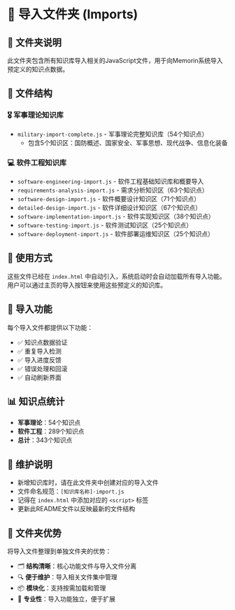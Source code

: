 # 📁 导入文件夹 (Imports)

## 📖 文件夹说明

此文件夹包含所有知识库导入相关的JavaScript文件，用于向Memorin系统导入预定义的知识点数据。

## 📂 文件结构

### 🎖️ 军事理论知识库
- `military-import-complete.js` - 军事理论完整知识库（54个知识点）
  - 包含5个知识区：国防概述、国家安全、军事思想、现代战争、信息化装备

### 💻 软件工程知识库
- `software-engineering-import.js` - 软件工程基础知识库和概要导入
- `requirements-analysis-import.js` - 需求分析知识区（63个知识点）
- `software-design-import.js` - 软件概要设计知识区（71个知识点）
- `detailed-design-import.js` - 软件详细设计知识区（67个知识点）
- `software-implementation-import.js` - 软件实现知识区（38个知识点）
- `software-testing-import.js` - 软件测试知识区（25个知识点）
- `software-deployment-import.js` - 软件部署运维知识区（25个知识点）

## 🔧 使用方式

这些文件已经在 `index.html` 中自动引入，系统启动时会自动加载所有导入功能。用户可以通过主页的导入按钮来使用这些预定义的知识库。

## 🎯 导入功能

每个导入文件都提供以下功能：
- ✅ 知识点数据验证
- ✅ 重复导入检测
- ✅ 导入进度反馈
- ✅ 错误处理和回滚
- ✅ 自动刷新界面

## 📊 知识点统计

- **军事理论**：54个知识点
- **软件工程**：289个知识点
- **总计**：343个知识点

## 🔄 维护说明

- 新增知识库时，请在此文件夹中创建对应的导入文件
- 文件命名规范：`[知识库名称]-import.js`
- 记得在 `index.html` 中添加对应的 `<script>` 标签
- 更新此README文件以反映最新的文件结构

## 📁 文件夹优势

将导入文件整理到单独文件夹的优势：
- 🗂️ **结构清晰**：核心功能文件与导入文件分离
- 🔍 **便于维护**：导入相关文件集中管理
- 📦 **模块化**：支持按需加载和管理
- 🎯 **专业性**：导入功能独立，便于扩展 